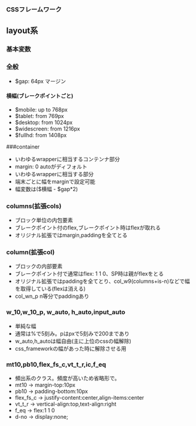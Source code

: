 ### CSSフレームワーク

## layout系

### 基本変数

### 全般

- $gap: 64px マージン

#### 横幅(ブレークポイントごと)

- $mobile: up to 768px
- $tablet: from 769px
- $desktop: from 1024px
- $widescreen: from 1216px
- $fullhd: from 1408px

###container
- いわゆるwrapperに相当するコンテンナ部分
- margin: 0 autoがディフォルト
- いわゆるwrapperに相当する部分
- 端末ごとに幅をmarginで設定可能
- 幅変数は($横幅 - $gap*2)

### columns(拡張cols)

- ブロック単位の内包要素
- ブレークポイント付のflex,ブレークポイント時はflexが取れる
- オリジナル拡張ではmargin,paddingを全てとる

### column(拡張col)

- ブロックの内部要素
- ブレークポイント付で通常はflex: 1 1 0、SP時は親がflexをとる
- オリジナル拡張ではpaddingを全てとり、col_w9(columns+is-n)などで幅を取得している(flexは消える)
- col_wn_p n等分でpaddingあり

### w_10,w_10_p, w_auto, h_auto,input_auto
- 単純な幅
- 通常は%で5刻み。pはpxで5刻みで200まであり
- w_auto,h_autoは幅自由(主に上位のcssの幅解除)
- css_frameworkの幅があった時に解除させる用

### mt10,pb10,flex_fs_c,vt_t_r,ic,f_eq
- 頻出系のクラス。頻度が高いため省略形で。
- mt10 → margin-top:10px
- pb10 → padding-bottom:10px
- flex_fs_c → justify-content:center,align-items:center
- vt_t_r → vertical-align:top,text-align:right
- f_eq → flex:1 1 0
- d-no → display:none;
